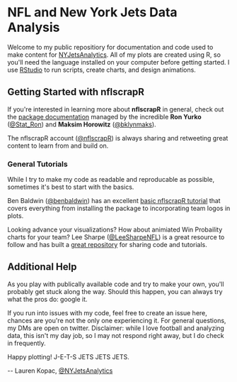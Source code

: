 # NFL and New York Jets Data Analysis

Welcome to my public repositiory for documentation and code used to make content for [NYJetsAnalytics](https://twitter.com/NYJetsAnalytics). All of my plots are created using R, so you'll need the language installed on your computer before getting started. I use [RStudio](https://rstudio.com/products/rstudio/) to run scripts, create charts, and design animations.

## Getting Started with nflscrapR

If you're interested in learning more about **nflscrapR** in general, check out the [package documentation](https://github.com/maksimhorowitz/nflscrapR) managed by the incredible **Ron Yurko** ([@Stat_Ron](https://twitter.com/Stat_Ron)) and **Maksim Horowitz** ([@bklynmaks](https://twitter.com/bklynmaks)). 

The nflscrapR account ([@nflscrapR](https://twitter.com/nflscrapR)) is always sharing and retweeting great content to learn from and build on.

### General Tutorials

While I try to make my code as readable and reproducable as possible, sometimes it's best to start with the basics. 

Ben Baldwin ([@benbaldwin](https://twitter.com/benbaldwin)) has an excellent [basic nflscrapR tutorial](https://gist.github.com/guga31bb/5634562c5a2a7b1e9961ac9b6c568701) that covers everything from installing the package to incorporating team logos in plots.

Looking advance your visualizations? How about animiated Win Probaility charts for your team? Lee Sharpe ([@LeeSharpeNFL](https://twitter.com/LeeSharpeNFL)) is a great resource to follow and has built a [great repository](https://github.com/leesharpe/nfldata) for sharing code and tutorials. 

## Additional Help

As you play with publically available code and try to make your own, you'll probably get stuck along the way. Should this happen, you can always try what the pros do: google it. 

If you run into issues with my code, feel free to create an issue here, chances are you're not the only one experiencing it. For general questions, my DMs are open on twitter. Disclaimer: while I love football and analyzing data, this isn't my day job, so I may not respond right away, but I do check in frequently. 

Happy plotting! J-E-T-S JETS JETS JETS.

-- Lauren Kopac, [@NYJetsAnalytics](https://twitter.com/NYJetsAnalytics)
